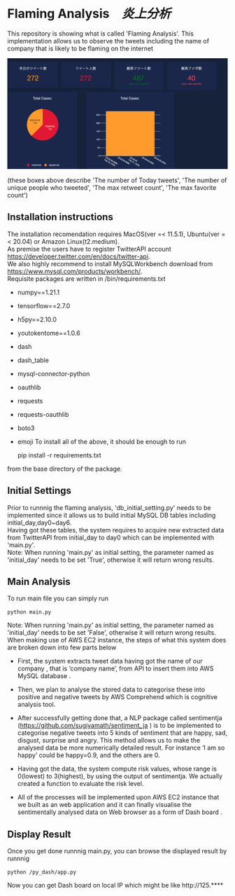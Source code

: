 # Flaming Analysis　*炎上分析*
This repository is showing what is called 'Flaming Analysis'. 
This implementation allows us to observe the tweets including the name of company that is likely to be flaming on the internet
<p align="center">
  <img src="./img/dash.png" alt="Size Limit CLI" width="738">
</p>
(these boxes above describe 'The number of Today tweets', 'The number of unique people who tweeted', 'The max retweet count', 'The max favorite count')

Installation instructions
-------------------------

The installation recomendation requires MacOS(ver =< 11.5.1), Ubuntu(ver =< 20.04) or Amazon Linux(t2.medium).<br>
As premise the users have to register TwitterAPI account <https://developer.twitter.com/en/docs/twitter-api>.<br>
We also highly recommend to install MySQLWorkbench download from <https://www.mysql.com/products/workbench/>.<br>
Requisite packages are written in /bin/requirements.txt
* numpy==1.21.1
* tensorflow==2.7.0
* h5py==2.10.0
* youtokentome==1.0.6
* dash
* dash_table
* mysql-connector-python
* oauthlib
* requests
* requests-oauthlib
* boto3
* emoji
To install all of the above, it should be enough to run

    pip install -r requirements.txt

from the base directory of the package.

Initial Settings
-------------------------
Prior to runnnig the flaming analysis, 'db_initial_setting.py' needs to be implemented since it allows us to build initial MySQL DB tables including initial_day,day0~day6.<br>
Having got these tables, the system requires to acquire new extracted data from TwitterAPI from initial_day to day0 which can be implemented with 'main.py'.<br>
Note: When running 'main.py' as initial setting, the parameter named as 'initial_day' needs to be set 'True', otherwise it will return wrong results.

Main Analysis
-------------------------
To run main file you can simply run

    python main.py

Note: When running 'main.py' as initial setting, the parameter named as 'initial_day' needs to be set 'False', otherwise it will return wrong results.
When making use of AWS EC2 instance, the steps of what this system does are broken down into few parts below
* First, the system extracts tweet data having got the name of our company , that is ‘company name’, from API to insert them into AWS MySQL database .

* Then, we plan to analyse the stored data to categorise these into positive and negative tweets by AWS Comprehend which is cognitive analysis tool.

* After successfully getting done that, a NLP package called sentimentja (https://github.com/sugiyamath/sentiment_ja ) is to be implemented to categorise negative tweets into 5 kinds of sentiment that are happy, sad, disgust, surprise and angry. This method allows us to make the analysed data be more numerically detailed result. For instance ‘I am so happy’ could be happy=0.9, and the others are 0.

* Having got the data, the system compute risk values, whose range is 0(lowest) to 3(highest), by using the output of sentimentja. We actually created a function to evaluate the risk level.

* All of the processes will be implemented upon AWS EC2 instance that we built as an web application and it can finally visualise the sentimentally analysed data on Web browser as a form of Dash board .

Display Result
-------------------------
Once you get done runnnig main.py, you can browse the displayed result by runnnig

    python /py_dash/app.py
Now you can get Dash board on local IP which might be like http://125.****


